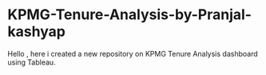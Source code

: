 # KPMG-Tenure-Analysis-by-Pranjal-kashyap
Hello , here i created a new repository on  KPMG Tenure Analysis dashboard using Tableau.
